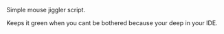 Simple mouse jiggler script.

Keeps it green when you cant be bothered because your deep in your IDE.
